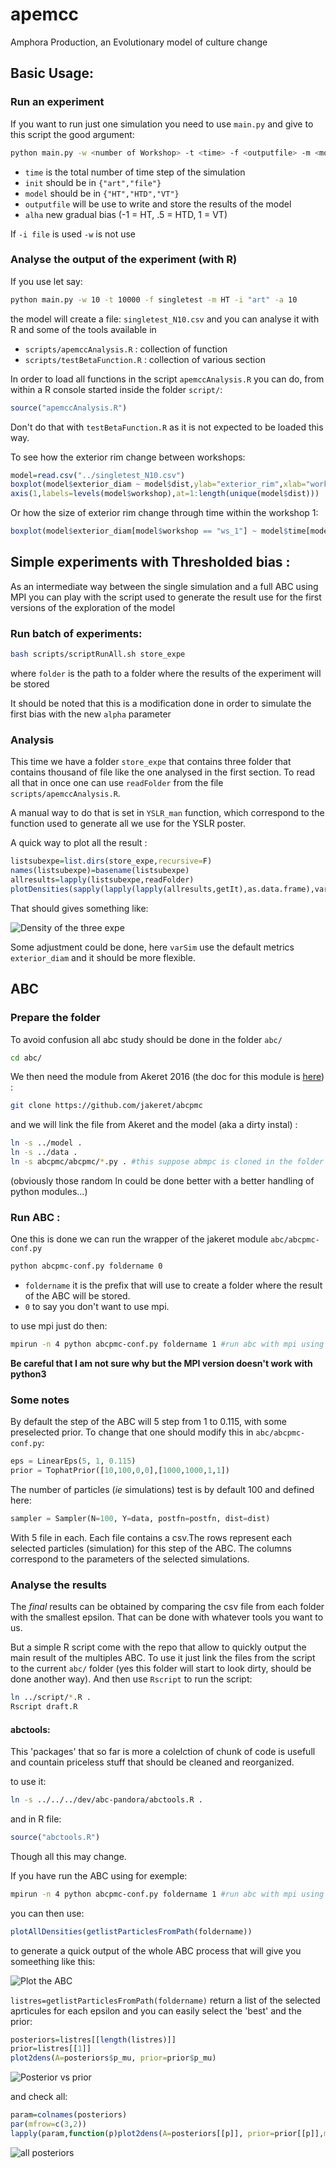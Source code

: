# apemcc
Amphora Production, an Evolutionary model of culture change


## Basic  Usage:

### Run an experiment

If you want to run just one simulation you need to use `main.py` and give to this script the good argument:

```bash
python main.py -w <number of Workshop> -t <time> -f <outputfile> -m <model> -i <init> -a <alpha>
```

* `time` is the total number of time step of the simulation 
* `init` should be in `{"art","file"}`
* `model` should be in `{"HT","HTD","VT"}`
* `outputfile` will be use to write and store the results of the model
* `alha` new gradual bias (-1 = HT, .5 = HTD, 1 = VT)

If `-i file` is used `-w` is not use

### Analyse the output of the experiment (with R)
If you use let say:

```bash
python main.py -w 10 -t 10000 -f singletest -m HT -i "art" -a 10
```

the model will create a file: `singletest_N10.csv` and you can analyse it with R and some of the tools available in 
* `scripts/apemccAnalysis.R` : collection of function
* `scripts/testBetaFunction.R` : collection of various section

In order to  load all functions in the script `apemccAnalysis.R` you can do, from within a R console started inside the folder `script/`:

```R
source("apemccAnalysis.R")
```
Don't do that with `testBetaFunction.R` as it is not expected to be loaded this way.

To see how the exterior rim change between workshops:
```R
model=read.csv("../singletest_N10.csv")  
boxplot(model$exterior_diam ~ model$dist,ylab="exterior_rim",xlab="workshop",xaxt="n")
axis(1,labels=levels(model$workshop),at=1:length(unique(model$dist)))
```

Or how the size of exterior rim change through time within the workshop 1:

```R
boxplot(model$exterior_diam[model$workshop == "ws_1"] ~ model$time[model$workshop == "ws_1"],ylab="exterior_rim",xlab="time"")
```


## Simple experiments with Thresholded bias :

As an intermediate way between the single simulation and a full ABC using MPI you can play with the script used to generate the result use for the first versions of the exploration of the model

### Run batch of experiments:

```bash
bash scripts/scriptRunAll.sh store_expe
```

where `folder` is the path to a folder where the results of the experiment will be stored

It should be noted that this is a modification done in order to simulate the first bias with the new `alpha` parameter

### Analysis
This time we have a folder `store_expe` that contains three folder that contains thousand of file like the one analysed in the first section.
To read all that in once one can use `readFolder` from the file `scripts/apemccAnalysis.R`.

A manual way to do that is set in `YSLR_man` function, which correspond to the function used to generate all we use for the YSLR poster.

A quick way to plot all the result :

```R
listsubexpe=list.dirs(store_expe,recursive=F)
names(listsubexpe)=basename(listsubexpe) 
allresults=lapply(listsubexpe,readFolder)
plotDensities(sapply(lapply(lapply(allresults,getIt),as.data.frame),varSim,vari),epsilon=names(allresults))
```

That should gives something like:

![Density of the three expe](doc/images/example3dens.png)

Some adjustment could be done, here `varSim` use the default metrics `exterior_diam` and it should be more flexible.

## ABC
### Prepare the folder

To avoid confusion all abc study should be done in the folder `abc/`
```bash
cd abc/
```

We then need the module from Akeret 2016 (the doc for this module is [here](https://github.com/jakeret/abcpmc)) :

```bash
git clone https://github.com/jakeret/abcpmc
```

and we will link the file from Akeret and the model (aka a dirty instal) :

```bash
ln -s ../model .
ln -s ../data .
ln -s abcpmc/abcpmc/*.py . #this suppose abmpc is cloned in the folder `abc/`
```

(obviously those random ln could be done better with a better handling of python modules...)

### Run ABC :

One this is done we can run the wrapper of the jakeret module `abc/abcpmc-conf.py`

```bash
python abcpmc-conf.py foldername 0
```

* `foldername` it is the prefix that will use to create a folder where the result of the ABC will be stored.
* `0` to say you don't want to use mpi. 

to use mpi just do then:

```bash
mpirun -n 4 python abcpmc-conf.py foldername 1 #run abc with mpi using 4 instances
```

__Be careful that I am not sure why but the MPI version doesn't work with python3__

### Some notes

By default the step of the ABC will 5 step from 1 to 0.115, with some preselected prior. To change that one should modify this in `abc/abcpmc-conf.py`:

```python
eps = LinearEps(5, 1, 0.115)
prior = TophatPrior([10,100,0,0],[1000,1000,1,1])
```

The number of particles (_ie_ simulations) test is by default 100 and defined here:

```python
sampler = Sampler(N=100, Y=data, postfn=postfn, dist=dist)

```

With 5 file in each. Each file contains a csv.The rows represent each selected particles (simulation) for this step of the ABC. The columns correspond to the parameters of the selected simulations.

### Analyse the results
The _final_ results can be obtained by comparing the csv file from each folder with the smallest epsilon. That can be done with whatever tools you want to us.

But a simple R script come with the repo that allow to quickly output the main result of the multiples ABC. To use it just link the files from the script to the current `abc/` folder (yes this folder will start to look dirty, should be done another way). And then use `Rscript` to run the script:
```bash
ln ../script/*.R .
Rscript draft.R
```

#### abctools:
This 'packages' that so far is more a colelction of chunk of code is usefull and countain priceless stuff that should be cleaned and reorganized.

to use it:

```bash
ln -s ../../../dev/abc-pandora/abctools.R .
```
 and in R file:

```R
source("abctools.R")
```

Though all this may change.

If you have run the ABC using for exemple:
```bash
mpirun -n 4 python abcpmc-conf.py foldername 1 #run abc with mpi using 4 instances
```


you can then use:

```R
plotAllDensities(getlistParticlesFromPath(foldername))
```

to generate a quick output of the whole ABC process that will give you someething like this:

![Plot the ABC](doc/images/exemplePlotAllDensities.png)


`listres=getlistParticlesFromPath(foldername)`  return a list of the selected aprticules for each epsilon and you can easily select the 'best' and the prior:

```R
posteriors=listres[[length(listres)]]
prior=listres[[1]]
plot2dens(A=posteriors$p_mu, prior=prior$p_mu) 
```

![Posterior vs prior](doc/images/exemplePlot2dens.png)


and check all:

```R
param=colnames(posteriors)
par(mfrow=c(3,2))
lapply(param,function(p)plot2dens(A=posteriors[[p]], prior=prior[[p]],main=p))
```

![all posteriors](doc/images/exempleAllposteriors.png)






